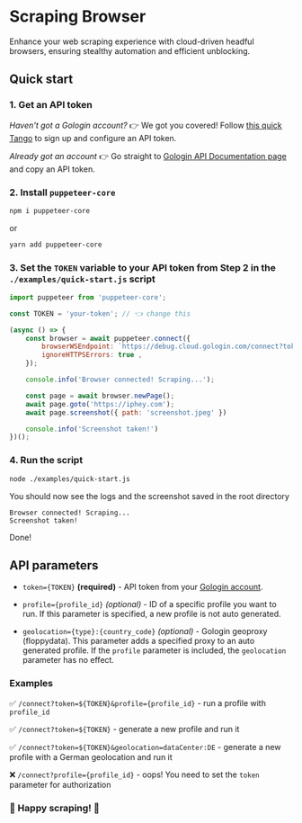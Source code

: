 # Scraping Browser

Enhance your web scraping experience with cloud-driven headful browsers, ensuring stealthy automation and efficient unblocking.

## Quick start

### 1. Get an API token

*Haven't got a Gologin account?* 👉 We got you covered! Follow [this quick Tango](https://app.tango.us/app/workflow/Register-a-Gologin-account-and-configure-a-dev-token-00ff53ba1f0345d8820f182d10b60004) to sign up and configure an API token.

*Already got an account* 👉 Go straight to [Gologin API Documentation page](https://app.gologin.com/#/personalArea/TokenApi) and copy an API token.

### 2. Install `puppeteer-core`

```bash
npm i puppeteer-core
```
or
```bash
yarn add puppeteer-core
```

### 3. Set the `TOKEN` variable to your API token from **Step 2** in the `./examples/quick-start.js` script

```javascript
import puppeteer from 'puppeteer-core';

const TOKEN = 'your-token'; // 👈 change this

(async () => {
    const browser = await puppeteer.connect({
        browserWSEndpoint: `https://debug.cloud.gologin.com/connect?token=${TOKEN}`,
        ignoreHTTPSErrors: true ,
    });

    console.info('Browser connected! Scraping...');

    const page = await browser.newPage();
    await page.goto('https://iphey.com');
    await page.screenshot({ path: 'screenshot.jpeg' })

    console.info('Screenshot taken!')
})();
```

### 4. Run the script
```bash
node ./examples/quick-start.js
```
You should now see the logs and the screenshot saved in the root directory
```console
Browser connected! Scraping...
Screenshot taken!
```

Done!

## API parameters

- `token={TOKEN}` **(required)** - API token from your [Gologin account](app.gologin.com/#/personalArea/TokenApi).

- `profile={profile_id}` *(optional)* - ID of a specific profile you want to run. If this parameter is specified, a new profile is not auto generated.

- `geolocation={type}:{country_code}` *(optional)* - Gologin geoproxy (floppydata). This parameter adds a specified proxy to an auto generated profile. If the `profile` parameter is included, the `geolocation` parameter has no effect.

### Examples
✅ `/connect?token=${TOKEN}&profile={profile_id}` - run a profile with `profile_id`

✅ `/connect?token=${TOKEN}` - generate a new profile and run it

✅ `/connect?token=${TOKEN}&geolocation=dataCenter:DE` - generate a new profile with a German geolocation and run it

❌ `/connect?profile={profile_id}` - oops! You need to set the `token` parameter for authorization

### 🎉 Happy scraping! 🎉
